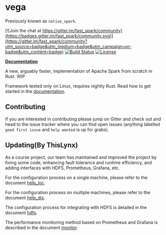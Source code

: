 # vega

Previously known as `native_spark`.

[![Join the chat at https://gitter.im/fast_spark/community](https://badges.gitter.im/fast_spark/community.svg)](https://gitter.im/fast_spark/community?utm_source=badge&utm_medium=badge&utm_campaign=pr-badge&utm_content=badge)
[![Build Status](https://travis-ci.org/rajasekarv/native_spark.svg?branch=master)](https://travis-ci.org/rajasekarv/native_spark)
[![License](https://img.shields.io/badge/License-Apache%202.0-blue.svg)](https://opensource.org/licenses/Apache-2.0)

**[Documentation](https://rajasekarv.github.io/vega/)**

A new, arguably faster, implementation of Apache Spark from scratch in Rust. WIP

Framework tested only on Linux, requires nightly Rust. Read how to get started in the [documentation](https://rajasekarv.github.io/vega/chapter_1.html).

## Contributing

If you are interested in contributing please jump on Gitter and check out and head to the issue tracker where you can find open issues (anything labelled `good first issue` and `help wanted` is up for grabs).

## Updating(By ThisLynx)
As a course project, our team has maintained and improved the project by fixing some code, enhancing fault tolerance and runtime efficiency, and adding interfaces with HDFS, Prometheus, Grafana, etc.

For the configuration process on a single machine, please refer to the document [help_loc](./user_guide/src/chapter_2.md).

For the configuration process on multiple machines, please refer to the document [help_dis](./user_guide/src/chapter_3.md). 

The configuration process for integrating with HDFS is detailed in the document [hdfs](./user_guide/src/chapter_4.md). 

The performance monitoring method based on Prometheus and Grafana is described in the document [monitor](./user_guide/src/chapter_5.md).

